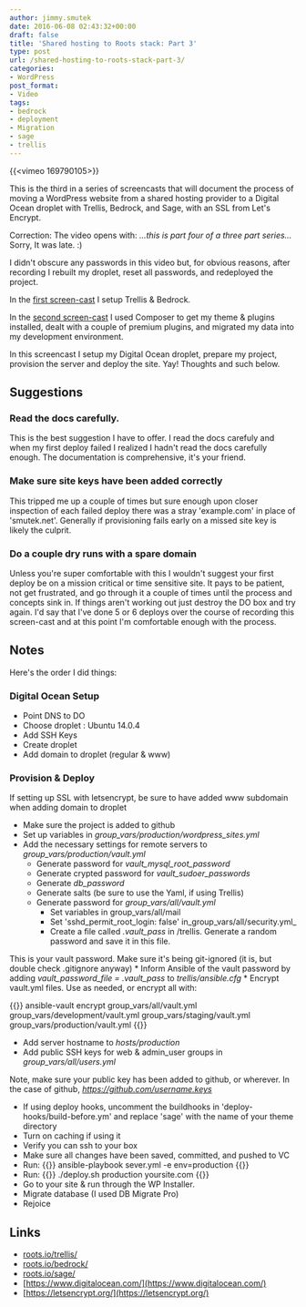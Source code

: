 ```yaml
---
author: jimmy.smutek
date: 2016-06-08 02:43:32+00:00
draft: false
title: 'Shared hosting to Roots stack: Part 3'
type: post
url: /shared-hosting-to-roots-stack-part-3/
categories:
- WordPress
post_format:
- Video
tags:
- bedrock
- deployment
- Migration
- sage
- trellis
---
```


{{<vimeo 169790105>}}

This is the third in a series of screencasts that will document the process of moving a WordPress website from a shared hosting provider to a Digital Ocean droplet with Trellis, Bedrock, and Sage, with an SSL from Let's Encrypt.


Correction: The video opens with: _...this is part four of a three part series..._ Sorry, It was late. :)


I didn't obscure any passwords in this video but, for obvious reasons, after recording I rebuilt my droplet, reset all passwords, and redeployed the project.

In the [first screen-cast](/migrating-to-trellis-1/) I setup Trellis & Bedrock.

In the [second screen-cast](/migrating-to-trellis-2/) I used Composer to get my theme & plugins installed, dealt with a couple of premium plugins, and migrated my data into my development environment.

In this screencast I setup my Digital Ocean droplet, prepare my project, provision the server and deploy the site. Yay! Thoughts and such below.


## Suggestions

### Read the docs carefully.


This is the best suggestion I have to offer. I read the docs carefuly and when my first deploy failed I realized I hadn't read the docs carefully enough. The documentation is comprehensive, it's your friend.

### Make sure site keys have been added correctly

This tripped me up a couple of times but sure enough upon closer inspection of each failed deploy there was a stray 'example.com' in place of 'smutek.net'. Generally if provisioning fails early on a missed site key is likely the culprit.

### Do a couple dry runs with a spare domain

Unless you're super comfortable with this I wouldn't suggest your first deploy be on a mission critical or time sensitive site. It pays to be patient, not get frustrated, and go through it a couple of times until the process and concepts sink in. If things aren't working out just destroy the DO box and try again. I'd say that I've done 5 or 6 deploys over the course of recording this screen-cast and at this point I'm comfortable enough with the process.

## Notes

Here's the order I did things:

### Digital Ocean Setup

* Point DNS to DO
* Choose droplet : Ubuntu 14.0.4
* Add SSH Keys
* Create droplet
* Add domain to droplet (regular & www)

### Provision & Deploy

If setting up SSL with letsencrypt, be sure to have added www subdomain when adding domain to droplet

* Make sure the project is added to github
* Set up variables in _group_vars/production/wordpress_sites.yml_ 
* Add the necessary settings for remote servers to _group_vars/production/vault.yml_
    * Generate password for _vault_mysql_root_password_
    * Generate crypted password for _vault_sudoer_passwords_
    * Generate _db_password_
    * Generate salts (be sure to use the Yaml, if using Trellis)
    * Generate password for _group_vars/all/vault.yml_
 	  * Set variables in group_vars/all/mail
 	  * Set 'sshd_permit_root_login: false' in_group_vars/all/security.yml_
 	  * Create a file called _.vault_pass_ in /trellis. Generate a random password and save it in this file.

This is your vault password. Make sure it's being git-ignored (it is, but double check .gitignore anyway)
 	  * Inform Ansible of the vault password by adding _vault_password_file = .vault_pass_ to _trellis/ansible.cfg_
 	  * Encrypt vault.yml files. Use as needed, or encrypt all with:
    
{{<highlight bash>}}
ansible-vault encrypt group_vars/all/vault.yml group_vars/development/vault.yml group_vars/staging/vault.yml group_vars/production/vault.yml
{{</highlight>}}

* Add server hostname to _hosts/production_
* Add public SSH keys for web & admin_user groups in _group_vars/all/users.yml_

Note, make sure your public key has been added to github, or wherever. In the case of github,
_https://github.com/username.keys_

* If using deploy hooks, uncomment the buildhooks in 'deploy-hooks/build-before.ym' and replace 'sage' with the name of your theme directory
* Turn on caching if using it
* Verify you can ssh to your box
* Make sure all changes have been saved, committed, and pushed to VC
* Run:
{{<highlight bash>}}
ansible-playbook sever.yml -e env=production
{{</highlight>}}
* Run:
{{<highlight bash>}}
./deploy.sh production yoursite.com
{{</highlight>}}
* Go to your site & run through the WP Installer.
* Migrate database (I used DB Migrate Pro)
* Rejoice
## Links

- [roots.io/trellis/](http://roots.io/trellis/)
- [roots.io/bedrock/](http://roots.io/bedrock/)
- [roots.io/sage/](http://roots.io/sage/)
- [https://www.digitalocean.com/](https://www.digitalocean.com/)
- [https://letsencrypt.org/](https://letsencrypt.org/)
